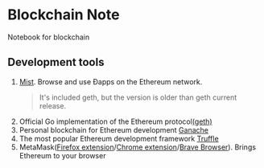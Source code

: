 # Blockchain Note

Notebook for blockchain

## Development tools

1. [Mist](https://github.com/ethereum/mist/releases). Browse and use Ðapps on the Ethereum network.
   > It's included geth, but the version is older than geth current release.
2. Official Go implementation of the Ethereum protocol[(geth)](https://ethereum.github.io/go-ethereum/downloads/)
3. Personal blockchain for Ethereum development [Ganache](https://github.com/trufflesuite/ganache)
4. The most popular Ethereum development framework [Truffle](http://truffleframework.com)
5. MetaMask([Firefox extension](https://addons.mozilla.org/en-US/firefox/addon/ether-metamask/)/[Chrome extension](https://chrome.google.com/webstore/detail/nkbihfbeogaeaoehlefnkodbefgpgknn)/[Brave Browser](https://brave.com/)). Brings Ethereum to your browser